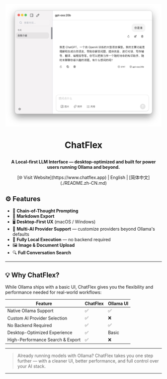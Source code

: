 

![chatflex](./assets/product.png)

# <p align="center">ChatFlex</p>

**<p align="center">A Local-first LLM Interface — desktop-optimized and built for power users running Ollama and beyond.</p>**

<p align="center">[🌐 Visit Website](https://www.chatflex.app) | English | [简体中文](./README.zh-CN.md)</p>


## ⚙️ Features

- 🧵 **Chain-of-Thought Prompting**
- 📄 **Markdown Export**
- 🖥️ **Desktop-First UX** (macOS / Windows)
- 🔌 **Multi-AI Provider Support** — customize providers beyond Ollama's defaults
- 🔐 **Fully Local Execution** — no backend required
- 🖼️ **Image & Document Upload**
- 🔍 **Full Conversation Search**

---

## 💡 Why ChatFlex?

While Ollama ships with a basic UI, ChatFlex gives you the flexibility and performance needed for real-world workflows:

| Feature | ChatFlex | Ollama UI |
|--------|----------|-----------|
| Native Ollama Support | ✅ | ✅ |
| Custom AI Provider Selection | ✅ | ❌ |
| No Backend Required | ✅ | ✅ |
| Desktop-Optimized Experience | ✅ | Basic |
| High-Performance Search & Export | ✅ | ❌ |

---

> Already running models with Ollama? ChatFlex takes you one step further — with a cleaner UI, better performance, and full control over your AI stack.

---
